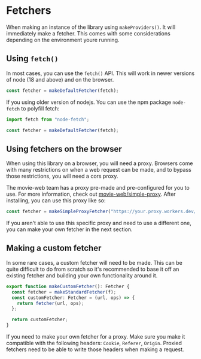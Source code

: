 # Fetchers

When making an instance of the library using `makeProviders()`. It will immediately make a fetcher.
This comes with some considerations depending on the environment youre running.

## Using `fetch()`
In most cases, you can use the `fetch()` API. This will work in newer versions of node (18 and above) and on the browser.

```ts
const fetcher = makeDefaultFetcher(fetch);
```

If you using older version of nodejs. You can use the npm package `node-fetch` to polyfill fetch:

```ts
import fetch from "node-fetch";

const fetcher = makeDefaultFetcher(fetch);
```

## Using fetchers on the browser
When using this library on a browser, you will need a proxy. Browsers come with many restrictions on when a web request can be made, and to bypass those restrictions, you will need a cors proxy.

The movie-web team has a proxy pre-made and pre-configured for you to use. For more information, check out [movie-web/simple-proxy](https://github.com/movie-web/simple-proxy). After installing, you can use this proxy like so:

```ts
const fetcher = makeSimpleProxyFetcher("https://your.proxy.workers.dev/", fetch);
```

If you aren't able to use this specific proxy and need to use a different one, you can make your own fetcher in the next section.

## Making a custom fetcher

In some rare cases, a custom fetcher will need to be made. This can be quite difficult to do from scratch so it's recommended to base it off an existing fetcher and building your own functionality around it.

```ts
export function makeCustomFetcher(): Fetcher {
  const fetcher = makeStandardFetcher(f);
  const customFetcher: Fetcher = (url, ops) => {
    return fetcher(url, ops);
  };

  return customFetcher;
}
```

If you need to make your own fetcher for a proxy. Make sure you make it compatible with the following headers: `Cookie`, `Referer`, `Origin`. Proxied fetchers need to be able to write those headers when making a request.
